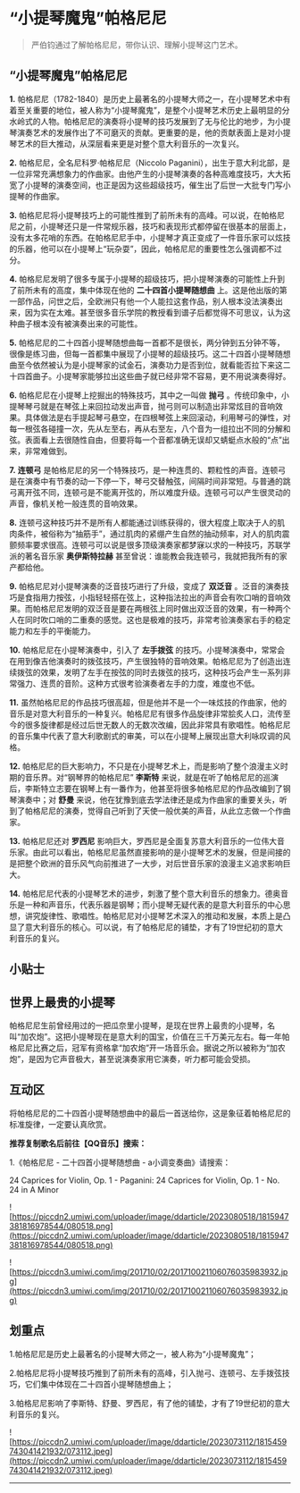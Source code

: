 # “小提琴魔鬼”帕格尼尼

> 严伯钧通过了解帕格尼尼，带你认识、理解小提琴这门艺术。

## “小提琴魔鬼”帕格尼尼

 **1.** 帕格尼尼（1782-1840）是历史上最著名的小提琴大师之一，在小提琴艺术中有着至关重要的地位，被人称为“小提琴魔鬼”，是整个小提琴艺术历史上最明显的分水岭式的人物。帕格尼尼的演奏将小提琴的技巧发展到了无与伦比的地步，为小提琴演奏艺术的发展作出了不可磨灭的贡献。更重要的是，他的贡献表面上是对小提琴艺术的巨大推动，从深层看来更是对整个意大利音乐的一次复兴。

 **2.** 帕格尼尼，全名尼科罗·帕格尼尼（Niccolo Paganini），出生于意大利北部，是一位非常充满想象力的作曲家。由他产生的小提琴演奏的各种高难度技巧，大大拓宽了小提琴的演奏空间，也正是因为这些超级技巧，催生出了后世一大批专门写小提琴的作曲家。

 **3.** 帕格尼尼将小提琴技巧上的可能性推到了前所未有的高峰。可以说，在帕格尼尼之前，小提琴还只是一件常规乐器，技巧和表现形式都停留在很基本的层面上，没有太多花哨的东西。在帕格尼尼手中，小提琴才真正变成了一件音乐家可以炫技的乐器，他可以在小提琴上“玩杂耍”，因此，帕格尼尼的重要性怎么强调都不过分。

 **4.** 帕格尼尼发明了很多专属于小提琴的超级技巧，把小提琴演奏的可能性上升到了前所未有的高度，集中体现在他的 **二十四首小提琴随想曲** 上。这是他出版的第一部作品，问世之后，全欧洲只有他一个人能拉这套作品，别人根本没法演奏出来，因为实在太难。甚至很多音乐学院的教授看到谱子后都觉得不可思议，认为这种曲子根本没有被演奏出来的可能性。

 **5.** 帕格尼尼的二十四首小提琴随想曲每一首都不是很长，两分钟到五分钟不等，很像是练习曲，但每一首都集中展现了小提琴的超级技巧。这二十四首小提琴随想曲至今依然被认为是小提琴家的试金石，演奏功力是否到位，就看能否拉下来这二十四首曲子。小提琴家能够拉出这些曲子就已经非常不容易，更不用说演奏得好。

 **6.** 帕格尼尼在小提琴上挖掘出的特殊技巧，其中之一叫做 **抛弓** 。传统印象中，小提琴琴弓就是在琴弦上来回拉动发出声音，抛弓则可以制造出非常炫目的音响效果。具体做法是右手提起琴弓悬空，在四根琴弦上来回滚动，利用琴弓的弹性，对每一根弦各碰撞一次，先从左至右，再从右至左，八个音为一组拉出不同的分解和弦。表面看上去很随性自由，但要将每一个音都准确无误却又蜻蜓点水般的“点”出来，非常难做到。

 **7.**  **连顿弓** 是帕格尼尼的另一个特殊技巧，是一种连贯的、颗粒性的声音。连顿弓是在演奏中有节奏的动一下停一下，琴弓交替触弦，间隔时间非常短。与普通的跳弓离开弦不同，连顿弓是不能离开弦的，所以难度升级。连顿弓可以产生很灵动的声音，像机关枪一般连贯的音响效果。

 **8.** 连顿弓这种技巧并不是所有人都能通过训练获得的，很大程度上取决于人的肌肉条件，被俗称为“抽筋手”，通过肌肉的紧绷产生自然的抽动频率，对人的肌肉震颤频率要求很高。连顿弓可以说是很多顶级演奏家都梦寐以求的一种技巧，苏联学派的著名音乐家 **奥伊斯特拉赫** 甚至曾说：谁能教会我连顿弓，我就把我所有的家产都给他。

 **9.** 帕格尼尼对小提琴演奏的泛音技巧进行了升级，变成了 **双泛音** 。泛音的演奏技巧是食指用力按弦，小指轻轻搭在弦上，这种指法拉出的声音会有吹口哨的音响效果。而帕格尼尼发明的双泛音是要在两根弦上同时做出双泛音的效果，有一种两个人在同时吹口哨的二重奏的感觉。这也是极难的技巧，非常考验演奏家右手的稳定能力和左手的平衡能力。

 **10.** 帕格尼尼在小提琴演奏中，引入了 **左手拨弦** 的技巧。小提琴演奏中，常常会在用到像吉他演奏时的拨弦技巧，产生很独特的音响效果。帕格尼尼为了创造出连续拨弦的效果，发明了左手在按弦的同时去拨弦的技巧，这种技巧会产生一系列非常强力、连贯的音阶。这种方式很考验演奏者左手的力度，难度也不低。

 **11.** 虽然帕格尼尼的作品技巧很高超，但是他并不是一个一味炫技的作曲家，他的音乐是对意大利音乐的一种复兴。帕格尼尼有很多作品旋律非常脍炙人口，流传至今的很多旋律都是经过后世无数人的无数次改编，因此非常具有歌唱性。帕格尼尼的音乐集中代表了意大利歌剧式的审美，可以在小提琴上展现出意大利咏叹调的风格。

 **12.** 帕格尼尼的巨大影响力，不只是在小提琴艺术上，而是影响了整个浪漫主义时期的音乐界。对“钢琴界的帕格尼尼” **李斯特** 来说，就是在听了帕格尼尼的巡演后，李斯特立志要在钢琴上有一番作为，他甚至将很多帕格尼尼的作品改编到了钢琴演奏中；对 **舒曼** 来说，他在犹豫到底去学法律还是成为作曲家的重要关头，听到了帕格尼尼的演奏，觉得自己听到了天使一般优美的声音，从此立志做一个作曲家。

 **13.** 帕格尼尼还对 **罗西尼** 影响巨大，罗西尼是全面复苏意大利音乐的一位伟大音乐家。由此可以看出，帕格尼尼虽然直接影响的是小提琴艺术的发展，但是间接的是把整个欧洲的音乐风气向前推进了一大步，对后世音乐家的浪漫主义追求影响巨大。

 **14.** 帕格尼尼代表的小提琴艺术的进步，刺激了整个意大利音乐的想象力。德奥音乐是一种和声音乐，代表乐器是钢琴；而小提琴无疑代表的是意大利音乐的中心思想，讲究旋律性、歌唱性。帕格尼尼对小提琴艺术深入的推动和发展，本质上是凸显了意大利音乐的核心。可以说，有了帕格尼尼的铺垫，才有了19世纪初的意大利音乐的复兴。

## 小贴士

## 世界上最贵的小提琴

帕格尼尼生前曾经用过的一把瓜奈里小提琴，是现在世界上最贵的小提琴，名叫“加农炮”。这把小提琴现在是意大利的国宝，价值在三千万美元左右。每一年帕格尼尼比赛之后，冠军有资格拿“加农炮”开一场音乐会。据说之所以被称为“加农炮”，是因为它声音极大，甚至说演奏家用它演奏，听力都可能会受损。

## 互动区

将帕格尼尼的二十四首小提琴随想曲中的最后一首送给你，这是象征着帕格尼尼的标准旋律，一定要认真欣赏。

 **推荐复制歌名后前往【QQ音乐】搜索：**

1.《帕格尼尼 - 二十四首小提琴随想曲 - a小调变奏曲》请搜索：

24 Caprices for Violin, Op. 1 - Paganini: 24 Caprices for Violin, Op. 1 - No. 24 in A Minor

![https://piccdn2.umiwi.com/uploader/image/ddarticle/2023080518/1815947381816978544/080518.png](https://piccdn2.umiwi.com/uploader/image/ddarticle/2023080518/1815947381816978544/080518.png)

![https://piccdn3.umiwi.com/img/201710/02/201710021106076035983932.jpg](https://piccdn3.umiwi.com/img/201710/02/201710021106076035983932.jpg)

## 划重点

1.帕格尼尼是历史上最著名的小提琴大师之一，被人称为“小提琴魔鬼”；

2.帕格尼尼将小提琴技巧推到了前所未有的高峰，引入抛弓、连顿弓、左手拨弦技巧，它们集中体现在二十四首小提琴随想曲上；

3.帕格尼尼影响了李斯特、舒曼、罗西尼，有了他的铺垫，才有了19世纪初的意大利音乐的复兴。

![https://piccdn2.umiwi.com/uploader/image/ddarticle/2023073112/1815459743041421932/073112.jpeg](https://piccdn2.umiwi.com/uploader/image/ddarticle/2023073112/1815459743041421932/073112.jpeg)

---
